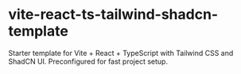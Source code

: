 # vite-react-ts-tailwind-shadcn-template

Starter template for Vite + React + TypeScript with Tailwind CSS and ShadCN UI. Preconfigured for fast project setup.
